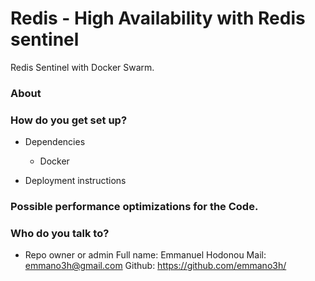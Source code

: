 # Redis - High Availability with Redis sentinel #

Redis Sentinel with Docker Swarm.

### About ###



### How do you get set up? ###
* Dependencies
   - Docker

* Deployment instructions
    

### Possible performance optimizations for the Code. ###
    
### Who do you talk to? ###

*   Repo owner or admin
    Full name: Emmanuel Hodonou 
    Mail: emmano3h@gmail.com 
    Github: https://github.com/emmano3h/